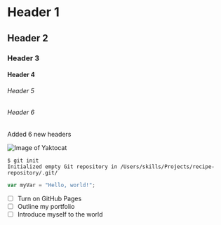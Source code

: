 # Header 1
## Header 2
### Header 3
#### Header 4
###### Header 5
###### Header 6

Added 6 new headers

![Image of Yaktocat](https://octodex.github.com/images/yaktocat.png)

```
$ git init
Initialized empty Git repository in /Users/skills/Projects/recipe-repository/.git/
``` 
``` javascript
var myVar = "Hello, world!";
```
- [ ] Turn on GitHub Pages
- [ ] Outline my portfolio
- [ ] Introduce myself to the world
